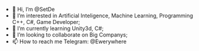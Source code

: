 - 👋 Hi, I’m @SetDe
 - 👀 I’m interested in   Artificial Inteligence, Machine Learning,  Programming C++, C#, Game Developer;
- 🌱 I’m currently learning Unity3d, C#;
- 💞️ I’m looking to collaborate on Big Companys;
- 📫 How to reach me Telegram: @Ewerywhere

<!---
SetDe/SetDe is a ✨ special ✨ repository because its `README.md` (this file) appears on your GitHub profile.
You can click the Preview link to take a look at your changes.
--->
